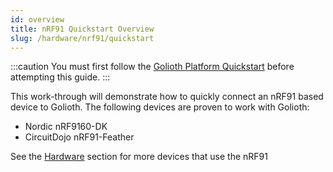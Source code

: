 ```yaml
---
id: overview
title: nRF91 Quickstart Overview
slug: /hardware/nrf91/quickstart
---
```


:::caution
You must first follow the [Golioth Platform Quickstart](/services/getting-started) before attempting this guide.
:::

This work-through will demonstrate how to quickly connect an nRF91 based device to Golioth. The following devices are proven to work with Golioth:
* Nordic nRF9160-DK
* CircuitDojo nRF91-Feather

See the [Hardware](/hardware) section for more devices that use the nRF91
